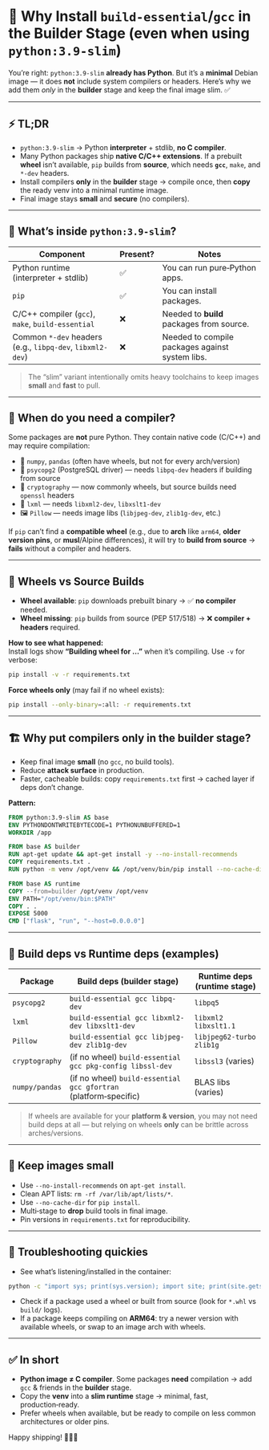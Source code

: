 # 📝 Why Install `build-essential`/`gcc` in the Builder Stage (even when using `python:3.9-slim`)

You’re right: `python:3.9-slim` **already has Python**. But it’s a **minimal** Debian image — it does **not** include system compilers or headers. Here’s why we add them *only* in the **builder** stage and keep the final image slim. ✅

---

## ⚡ TL;DR
- `python:3.9-slim` → Python **interpreter** + stdlib, **no C compiler**.  
- Many Python packages ship **native C/C++ extensions**. If a prebuilt **wheel** isn’t available, `pip` builds from **source**, which needs **`gcc`**, `make`, and `*-dev` headers.  
- Install compilers **only** in the **builder** stage → compile once, then **copy** the ready venv into a minimal runtime image.  
- Final image stays **small** and **secure** (no compilers).

---

## 🐍 What’s inside `python:3.9-slim`?
| Component | Present? | Notes |
|---|---|---|
| Python runtime (interpreter + stdlib) | ✅ | You can run pure‑Python apps. |
| `pip` | ✅ | You can install packages. |
| C/C++ compiler (`gcc`), `make`, `build-essential` | ❌ | Needed to **build** packages from source. |
| Common `*-dev` headers (e.g., `libpq-dev`, `libxml2-dev`) | ❌ | Needed to compile packages against system libs. |

> The “slim” variant intentionally omits heavy toolchains to keep images **small** and **fast** to pull.

---

## 🧱 When do you need a compiler?
Some packages are **not** pure Python. They contain native code (C/C++) and may require compilation:

- 🧮 `numpy`, `pandas` (often have wheels, but not for every arch/version)  
- 🐘 `psycopg2` (PostgreSQL driver) — needs `libpq-dev` headers if building from source  
- 🔐 `cryptography` — now commonly wheels, but source builds need `openssl` headers  
- 🧵 `lxml` — needs `libxml2-dev`, `libxslt1-dev`  
- 🖼️ `Pillow` — needs image libs (`libjpeg-dev`, `zlib1g-dev`, etc.)

If `pip` can’t find a **compatible wheel** (e.g., due to **arch** like `arm64`, **older version pins**, or **musl**/Alpine differences), it will try to **build from source** → **fails** without a compiler and headers.

---

## 🧩 Wheels vs Source Builds
- **Wheel available**: `pip` downloads prebuilt binary → ✅ **no compiler** needed.  
- **Wheel missing**: `pip` builds from source (PEP 517/518) → ❌ **compiler + headers** required.  

**How to see what happened:**  
Install logs show **“Building wheel for …”** when it’s compiling. Use `-v` for verbose:
```bash
pip install -v -r requirements.txt
```

**Force wheels only** (may fail if no wheel exists):  
```bash
pip install --only-binary=:all: -r requirements.txt
```

---

## 🏗️ Why put compilers only in the **builder** stage?
- Keep final image **small** (no `gcc`, no build tools).  
- Reduce **attack surface** in production.  
- Faster, cacheable builds: copy `requirements.txt` first → cached layer if deps don’t change.

**Pattern:**
```dockerfile
FROM python:3.9-slim AS base
ENV PYTHONDONTWRITEBYTECODE=1 PYTHONUNBUFFERED=1
WORKDIR /app

FROM base AS builder
RUN apt-get update && apt-get install -y --no-install-recommends       build-essential gcc     && rm -rf /var/lib/apt/lists/*
COPY requirements.txt .
RUN python -m venv /opt/venv && /opt/venv/bin/pip install --no-cache-dir -r requirements.txt

FROM base AS runtime
COPY --from=builder /opt/venv /opt/venv
ENV PATH="/opt/venv/bin:$PATH"
COPY . .
EXPOSE 5000
CMD ["flask", "run", "--host=0.0.0.0"]
```

---

## 🧩 Build deps vs Runtime deps (examples)
| Package | Build deps (builder stage) | Runtime deps (runtime stage) |
|---|---|---|
| `psycopg2` | `build-essential gcc libpq-dev` | `libpq5` |
| `lxml` | `build-essential gcc libxml2-dev libxslt1-dev` | `libxml2 libxslt1.1` |
| `Pillow` | `build-essential gcc libjpeg-dev zlib1g-dev` | `libjpeg62-turbo zlib1g` |
| `cryptography` | (if no wheel) `build-essential gcc pkg-config libssl-dev` | `libssl3` (varies) |
| `numpy/pandas` | (if no wheel) `build-essential gcc gfortran` (platform‑specific) | BLAS libs (varies) |

> If wheels are available for your **platform & version**, you may not need build deps at all — but relying on wheels **only** can be brittle across arches/versions.

---

## 🧼 Keep images small
- Use `--no-install-recommends` on `apt-get install`.  
- Clean APT lists: `rm -rf /var/lib/apt/lists/*`.  
- Use `--no-cache-dir` for `pip install`.  
- Multi‑stage to **drop** build tools in final image.  
- Pin versions in `requirements.txt` for reproducibility.

---

## 🔎 Troubleshooting quickies
- See what’s listening/installed in the container:
```bash
python -c "import sys; print(sys.version); import site; print(site.getsitepackages())"
```
- Check if a package used a wheel or built from source (look for `*.whl` vs `build/` logs).  
- If a package keeps compiling on **ARM64**: try a newer version with available wheels, or swap to an image arch with wheels.

---

## ✅ In short
- **Python image ≠ C compiler**. Some packages **need** compilation → add `gcc` & friends in the **builder** stage.  
- Copy the **venv** into a **slim runtime** stage → minimal, fast, production‑ready.  
- Prefer wheels when available, but be ready to compile on less common architectures or older pins.

Happy shipping! 🐳🐍🚀
